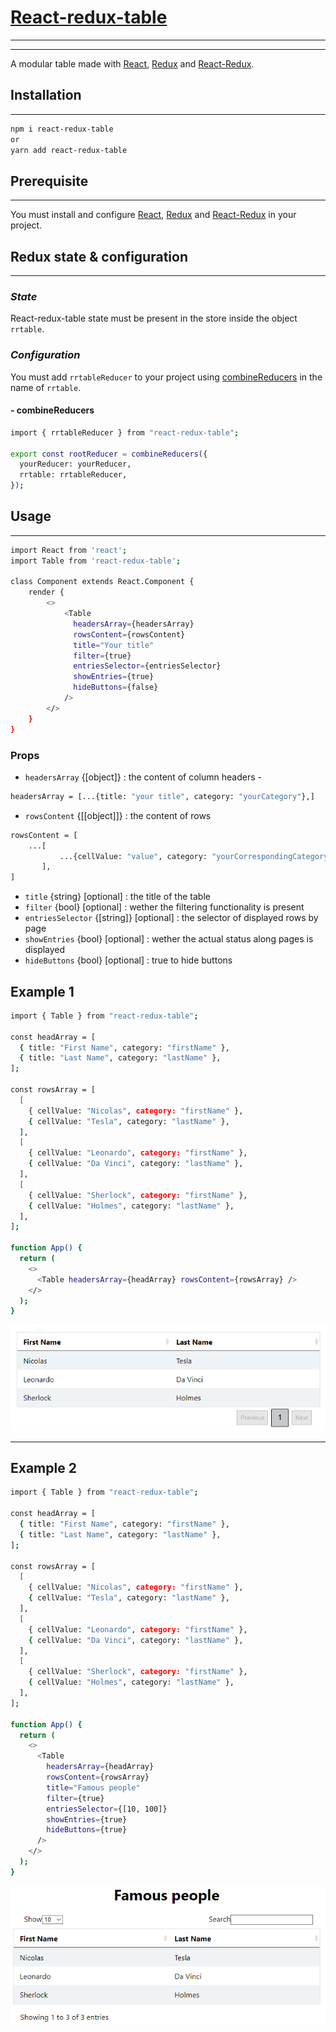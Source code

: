 # [React-redux-table]

---

---

A modular table made with [React], [Redux] and [React-Redux].

## Installation

---

```sh
npm i react-redux-table
or
yarn add react-redux-table
```

## Prerequisite

---

You must install and configure [React], [Redux] and [React-Redux] in your project.

## Redux state & configuration

---

### *State*

React-redux-table state must be present in the store inside the object `rrtable`.

### *Configuration*

You must add `rrtableReducer` to your project using [combineReducers] in the name of `rrtable`.

#### - combineReducers

```sh
import { rrtableReducer } from "react-redux-table";

export const rootReducer = combineReducers({
  yourReducer: yourReducer,
  rrtable: rrtableReducer,
});

```

## Usage

---

```sh
import React from 'react';
import Table from 'react-redux-table';

class Component extends React.Component {
    render {
        <>
            <Table
              headersArray={headersArray}
              rowsContent={rowsContent}
              title="Your title"
              filter={true}
              entriesSelector={entriesSelector}
              showEntries={true}
              hideButtons={false}
            />
        </>
    }
}
```

### Props

- `headersArray` {[object]} : the content of column headers - 
```sh
headersArray = [...{title: "your title", category: "yourCategory"},]
```
- `rowsContent` {[[object]]} : the content of rows
```sh
rowsContent = [
    ...[
           ...{cellValue: "value", category: "yourCorrespondingCategory"},
       ],
]
```
- `title` {string} [optional] : the title of the table
- `filter` {bool} [optional] : wether the filtering functionality is present
- `entriesSelector` {[string]} [optional] : the selector of displayed rows by page
- `showEntries` {bool} [optional] : wether the actual status along pages is displayed
- `hideButtons` {bool} [optional] : true to hide buttons

## Example 1
```sh
import { Table } from "react-redux-table";

const headArray = [
  { title: "First Name", category: "firstName" },
  { title: "Last Name", category: "lastName" },
];

const rowsArray = [
  [
    { cellValue: "Nicolas", category: "firstName" },
    { cellValue: "Tesla", category: "lastName" },
  ],
  [
    { cellValue: "Leonardo", category: "firstName" },
    { cellValue: "Da Vinci", category: "lastName" },
  ],
  [
    { cellValue: "Sherlock", category: "firstName" },
    { cellValue: "Holmes", category: "lastName" },
  ],
];

function App() {
  return (
    <>
      <Table headersArray={headArray} rowsContent={rowsArray} />
    </>
  );
}
```

![alt text](https://raw.githubusercontent.com/ExvigilareGemini/srcImage/main/img/rrtable-neutral.PNG)

---

## Example 2
```sh
import { Table } from "react-redux-table";

const headArray = [
  { title: "First Name", category: "firstName" },
  { title: "Last Name", category: "lastName" },
];

const rowsArray = [
  [
    { cellValue: "Nicolas", category: "firstName" },
    { cellValue: "Tesla", category: "lastName" },
  ],
  [
    { cellValue: "Leonardo", category: "firstName" },
    { cellValue: "Da Vinci", category: "lastName" },
  ],
  [
    { cellValue: "Sherlock", category: "firstName" },
    { cellValue: "Holmes", category: "lastName" },
  ],
];

function App() {
  return (
    <>
      <Table
        headersArray={headArray}
        rowsContent={rowsArray}
        title="Famous people"
        filter={true}
        entriesSelector={[10, 100]}
        showEntries={true}
        hideButtons={true}
      />
    </>
  );
}
```
![alt text](https://raw.githubusercontent.com/ExvigilareGemini/srcImage/main/img/rrtable-full-params.PNG)

[react-redux-table]: https://www.npmjs.com/package/react-redux-table
[react-redux]: https://github.com/reactjs/react-redux
[react]: https://github.com/facebook/react
[redux]: https://github.com/reactjs/redux
[combinereducers]: https://redux.js.org/api/combinereducers
[configurestore]: https://redux.js.org/usage/configuring-your-store#the-solution-configurestore
[@reduxjs/toolkit]: https://redux.js.org/introduction/getting-started
